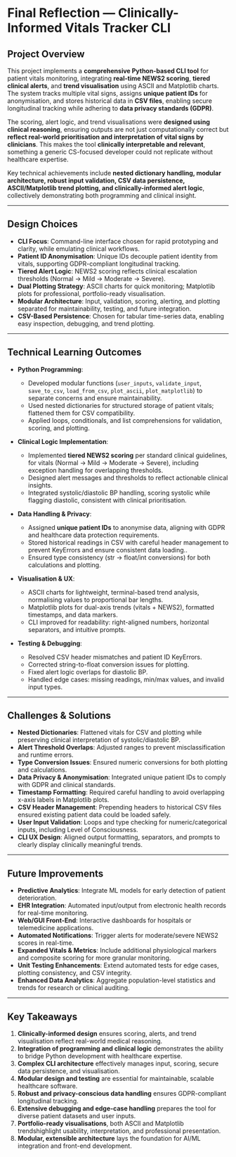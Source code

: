 # Final Reflection — Clinically-Informed Vitals Tracker CLI

## Project Overview

This project implements a **comprehensive Python-based CLI tool** for patient vitals monitoring, integrating **real-time NEWS2 scoring**, **tiered clinical alerts**, and **trend visualisation** using ASCII and Matplotlib charts. The system tracks multiple vital signs, assigns **unique patient IDs** for anonymisation, and stores historical data in **CSV files**, enabling secure longitudinal tracking while adhering to **data privacy standards (GDPR)**.

The scoring, alert logic, and trend visualisations were **designed using clinical reasoning**, ensuring outputs are not just computationally correct but **reflect real-world prioritisation and interpretation of vital signs by clinicians**. This makes the tool **clinically interpretable and relevant**, something a generic CS-focused developer could not replicate without healthcare expertise.

Key technical achievements include **nested dictionary handling, modular architecture, robust input validation, CSV data persistence, ASCII/Matplotlib trend plotting, and clinically-informed alert logic**, collectively demonstrating both programming and clinical insight.

---

## Design Choices

- **CLI Focus**: Command-line interface chosen for rapid prototyping and clarity, while emulating clinical workflows.
- **Patient ID Anonymisation**: Unique IDs decouple patient identity from vitals, supporting GDPR-compliant longitudinal tracking.
- **Tiered Alert Logic**: NEWS2 scoring reflects clinical escalation thresholds (Normal → Mild → Moderate → Severe).
- **Dual Plotting Strategy**: ASCII charts for quick monitoring; Matplotlib plots for professional, portfolio-ready visualisation.
- **Modular Architecture**: Input, validation, scoring, alerting, and plotting separated for maintainability, testing, and future integration.
- **CSV-Based Persistence**: Chosen for tabular time-series data, enabling easy inspection, debugging, and trend plotting.

---

## Technical Learning Outcomes

- **Python Programming**:
    - Developed modular functions (`user_inputs`, `validate_input`, `save_to_csv`, `load_from_csv`, `plot_ascii`, `plot_matplotlib`) to separate concerns and ensure maintainability.
    - Used nested dictionaries for structured storage of patient vitals; flattened them for CSV compatibility.
    - Applied loops, conditionals, and list comprehensions for validation, scoring, and plotting.

- **Clinical Logic Implementation**:
    - Implemented **tiered NEWS2 scoring** per standard clinical guidelines, for vitals (Normal → Mild → Moderate → Severe), including exception handling for overlapping thresholds.
    - Designed alert messages and thresholds to reflect actionable clinical insights.
    - Integrated systolic/diastolic BP handling, scoring systolic while flagging diastolic, consistent with clinical prioritisation.

- **Data Handling & Privacy**:
    - Assigned **unique patient IDs** to anonymise data, aligning with GDPR and healthcare data protection requirements.
    - Stored historical readings in CSV with careful header management to prevent KeyErrors and ensure consistent data loading..
    - Ensured type consistency (str → float/int conversions) for both calculations and plotting.

- **Visualisation & UX**:
    - ASCII charts for lightweight, terminal-based trend analysis, normalising values to proportional bar lengths.
    - Matplotlib plots for dual-axis trends (vitals + NEWS2), formatted timestamps, and data markers.
    - CLI improved for readability: right-aligned numbers, horizontal separators, and intuitive prompts.

- **Testing & Debugging**:
    - Resolved CSV header mismatches and patient ID KeyErrors.
    - Corrected string-to-float conversion issues for plotting.
    - Fixed alert logic overlaps for diastolic BP.
    - Handled edge cases: missing readings, min/max values, and invalid input types.


---

## Challenges & Solutions

- **Nested Dictionaries**: Flattened vitals for CSV and plotting while preserving clinical interpretation of systolic/diastolic BP.
- **Alert Threshold Overlaps**: Adjusted ranges to prevent misclassification and runtime errors.
- **Type Conversion Issues**: Ensured numeric conversions for both plotting and calculations.
- **Data Privacy & Anonymisation**: Integrated unique patient IDs to comply with GDPR and clinical standards.
- **Timestamp Formatting**: Required careful handling to avoid overlapping x-axis labels in Matplotlib plots.
- **CSV Header Management**: Prepending headers to historical CSV files ensured existing patient data could be loaded safely.
- **User Input Validation**: Loops and type checking for numeric/categorical inputs, including Level of Consciousness.
- **CLI UX Design**: Aligned output formatting, separators, and prompts to clearly display clinically meaningful trends.


---

## Future Improvements

- **Predictive Analytics**: Integrate ML models for early detection of patient deterioration.
- **EHR Integration**: Automated input/output from electronic health records for real-time monitoring.
- **Web/GUI Front-End**: Interactive dashboards for hospitals or telemedicine applications.
- **Automated Notifications**: Trigger alerts for moderate/severe NEWS2 scores in real-time.
- **Expanded Vitals & Metrics**: Include additional physiological markers and composite scoring for more granular monitoring.
- **Unit Testing Enhancements**: Extend automated tests for edge cases, plotting consistency, and CSV integrity.
- **Enhanced Data Analytics**: Aggregate population-level statistics and trends for research or clinical auditing.

---

## Key Takeaways

1. **Clinically-informed design** ensures scoring, alerts, and trend visualisation reflect real-world medical reasoning.
2. **Integration of programming and clinical logic** demonstrates the ability to bridge Python development with healthcare expertise.
3. **Complex CLI architecture** effectively manages input, scoring, secure data persistence, and visualisation.
4. **Modular design and testing** are essential for maintainable, scalable healthcare software.
5. **Robust and privacy-conscious data handling** ensures GDPR-compliant longitudinal tracking.
6. **Extensive debugging and edge-case handling** prepares the tool for diverse patient datasets and user inputs.
7. **Portfolio-ready visualisations**, both ASCII and Matplotlib trendshighlight usability, interpretation, and professional presentation.
8. **Modular, extensible architecture** lays the foundation for AI/ML integration and front-end development.